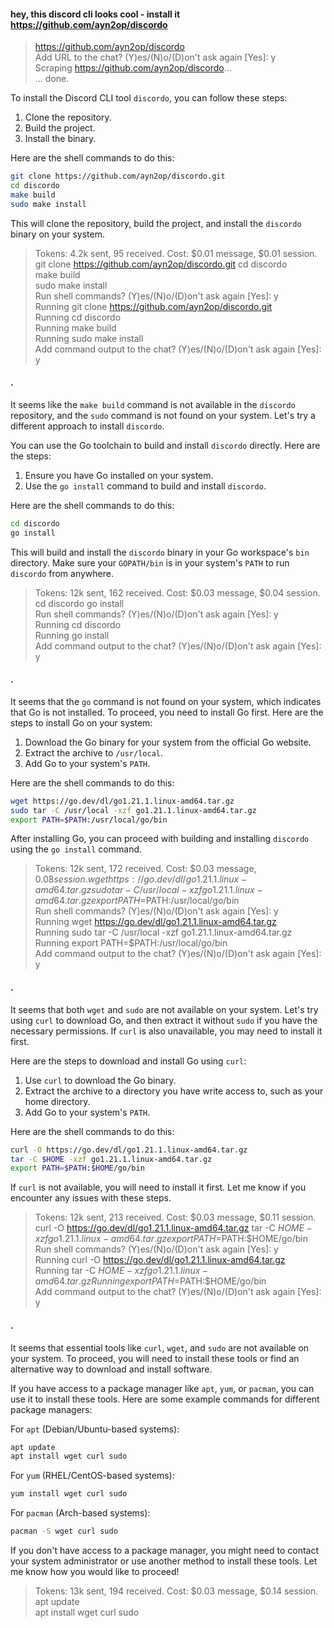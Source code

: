 #### hey, this discord cli looks cool - install it https://github.com/ayn2op/discordo  
> https://github.com/ayn2op/discordo  
> Add URL to the chat? (Y)es/(N)o/(D)on't ask again [Yes]: y  
> Scraping https://github.com/ayn2op/discordo...  
> ... done.  

To install the Discord CLI tool `discordo`, you can follow these steps:

1. Clone the repository.
2. Build the project.
3. Install the binary.

Here are the shell commands to do this:

```bash
git clone https://github.com/ayn2op/discordo.git
cd discordo
make build
sudo make install
```

This will clone the repository, build the project, and install the `discordo` binary on your system.

> Tokens: 4.2k sent, 95 received. Cost: $0.01 message, $0.01 session.  
> git clone https://github.com/ayn2op/discordo.git
cd discordo                                     
make build                                      
sudo make install  
> Run shell commands? (Y)es/(N)o/(D)on't ask again [Yes]: y  
> Running git clone https://github.com/ayn2op/discordo.git  
> Running cd discordo  
> Running make build  
> Running sudo make install  
> Add command output to the chat? (Y)es/(N)o/(D)on't ask again [Yes]: y  

#### .  

It seems like the `make build` command is not available in the `discordo` repository, and the `sudo` command is not found on your system. Let's try a different approach to install `discordo`.

You can use the Go toolchain to build and install `discordo` directly. Here are the steps:

1. Ensure you have Go installed on your system.
2. Use the `go install` command to build and install `discordo`.

Here are the shell commands to do this:

```bash
cd discordo
go install
```

This will build and install the `discordo` binary in your Go workspace's `bin` directory. Make sure your `GOPATH/bin` is in your system's `PATH` to run `discordo` from anywhere.

> Tokens: 12k sent, 162 received. Cost: $0.03 message, $0.04 session.  
> cd discordo
go install  
> Run shell commands? (Y)es/(N)o/(D)on't ask again [Yes]: y  
> Running cd discordo  
> Running go install  
> Add command output to the chat? (Y)es/(N)o/(D)on't ask again [Yes]: y  

#### .  

It seems that the `go` command is not found on your system, which indicates that Go is not installed. To proceed, you need to install Go first. Here are the steps to install Go on your system:

1. Download the Go binary for your system from the official Go website.
2. Extract the archive to `/usr/local`.
3. Add Go to your system's `PATH`.

Here are the shell commands to do this:

```bash
wget https://go.dev/dl/go1.21.1.linux-amd64.tar.gz
sudo tar -C /usr/local -xzf go1.21.1.linux-amd64.tar.gz
export PATH=$PATH:/usr/local/go/bin
```

After installing Go, you can proceed with building and installing `discordo` using the `go install` command.

> Tokens: 12k sent, 172 received. Cost: $0.03 message, $0.08 session.  
> wget https://go.dev/dl/go1.21.1.linux-amd64.tar.gz     
sudo tar -C /usr/local -xzf go1.21.1.linux-amd64.tar.gz
export PATH=$PATH:/usr/local/go/bin  
> Run shell commands? (Y)es/(N)o/(D)on't ask again [Yes]: y  
> Running wget https://go.dev/dl/go1.21.1.linux-amd64.tar.gz  
> Running sudo tar -C /usr/local -xzf go1.21.1.linux-amd64.tar.gz  
> Running export PATH=$PATH:/usr/local/go/bin  
> Add command output to the chat? (Y)es/(N)o/(D)on't ask again [Yes]: y  

#### .  

It seems that both `wget` and `sudo` are not available on your system. Let's try using `curl` to download Go, and then extract it without `sudo` if you have the necessary permissions. If `curl` is also unavailable, you may need to install it first.

Here are the steps to download and install Go using `curl`:

1. Use `curl` to download the Go binary.
2. Extract the archive to a directory you have write access to, such as your home directory.
3. Add Go to your system's `PATH`.

Here are the shell commands to do this:

```bash
curl -O https://go.dev/dl/go1.21.1.linux-amd64.tar.gz
tar -C $HOME -xzf go1.21.1.linux-amd64.tar.gz
export PATH=$PATH:$HOME/go/bin
```

If `curl` is not available, you will need to install it first. Let me know if you encounter any issues with these steps.

> Tokens: 12k sent, 213 received. Cost: $0.03 message, $0.11 session.  
> curl -O https://go.dev/dl/go1.21.1.linux-amd64.tar.gz
tar -C $HOME -xzf go1.21.1.linux-amd64.tar.gz        
export PATH=$PATH:$HOME/go/bin  
> Run shell commands? (Y)es/(N)o/(D)on't ask again [Yes]: y  
> Running curl -O https://go.dev/dl/go1.21.1.linux-amd64.tar.gz  
> Running tar -C $HOME -xzf go1.21.1.linux-amd64.tar.gz  
> Running export PATH=$PATH:$HOME/go/bin  
> Add command output to the chat? (Y)es/(N)o/(D)on't ask again [Yes]: y  

#### <blank>  

#### .  

It seems that essential tools like `curl`, `wget`, and `sudo` are not available on your system. To proceed, you will need to install these tools or find an alternative way to download and install software.

If you have access to a package manager like `apt`, `yum`, or `pacman`, you can use it to install these tools. Here are some example commands for different package managers:

For `apt` (Debian/Ubuntu-based systems):
```bash
apt update
apt install wget curl sudo
```

For `yum` (RHEL/CentOS-based systems):
```bash
yum install wget curl sudo
```

For `pacman` (Arch-based systems):
```bash
pacman -S wget curl sudo
```

If you don't have access to a package manager, you might need to contact your system administrator or use another method to install these tools. Let me know how you would like to proceed!

> Tokens: 13k sent, 194 received. Cost: $0.03 message, $0.14 session.  
> apt update                
apt install wget curl sudo  
